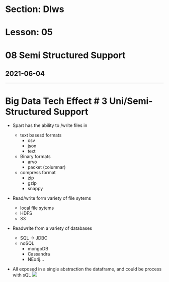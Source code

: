 # Section: Dlws
# Lesson: 05
# 08 Semi Structured Support
## 2021-06-04
---

# Big Data Tech Effect # 3 Uni/Semi-Structured Support
- Spart has the ability to /write  files in 
  - text basesd formats
    - csv
    - json
    - text
  - Binary formats
    - arvo
    - packet (columnar)
  - compress format
    - zip
    - gzip
    - snappy
- Read/write form variety of file sytems
  - local file sytems
  - HDFS
  - S3
- Readwrite from a variety of databases
  - SQL -> JDBC
  - noSQL
    - mongoDB
    - Cassandra
    - NEo4j...

- All exposed in a single abstraction the dataframe, and could be process with sQL
![](https://i.imgur.com/82xwn4u.png)